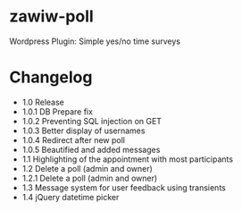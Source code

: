 zawiw-poll
==========

Wordpress Plugin: Simple yes/no time surveys

Changelog
=========
* 1.0 Release
* 1.0.1 DB Prepare fix
* 1.0.2 Preventing SQL injection on GET
* 1.0.3 Better display of usernames
* 1.0.4 Redirect after new poll
* 1.0.5 Beautified and added messages
* 1.1 Highlighting of the appointment with most participants
* 1.2 Delete a poll (admin and owner)
* 1.2.1 Delete a poll (admin and owner)
* 1.3 Message system for user feedback using transients
* 1.4 jQuery datetime picker
